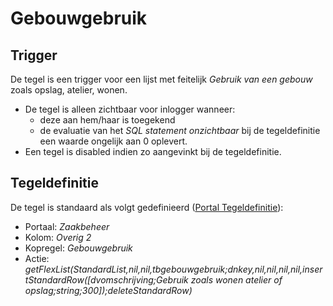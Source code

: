 # Gebouwgebruik

## Trigger

De tegel is een trigger voor een lijst met feitelijk *Gebruik van een gebouw* zoals opslag, atelier, wonen.

- De tegel is alleen zichtbaar voor inlogger wanneer:
  - deze aan hem/haar is toegekend
  - de evaluatie van het *SQL statement onzichtbaar* bij de tegeldefinitie een waarde ongelijk aan 0 oplevert.
- Een tegel is disabled indien zo aangevinkt bij de tegeldefinitie.

## Tegeldefinitie

De tegel is standaard als volgt gedefinieerd ([Portal Tegeldefinitie](/instellen_inrichten/portaldefinitie/portal_tegel.md)):

- Portaal: *Zaakbeheer*
- Kolom: *Overig 2*
- Kopregel: *Gebouwgebruik*
- Actie: *getFlexList(StandardList,nil,nil,tbgebouwgebruik;dnkey,nil,nil,nil,nil,insertStandardRow([dvomschrijving;Gebruik zoals wonen atelier of opslag;string;300]);deleteStandardRow)*
